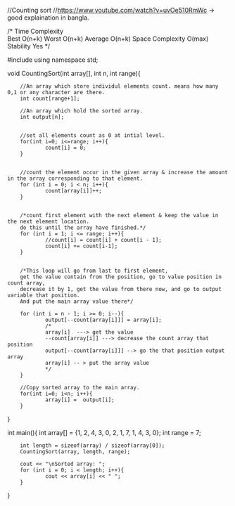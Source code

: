 //Counting sort
//https://www.youtube.com/watch?v=uvOe510RmWc -> good explaination in bangla.

/*
Time Complexity	 
Best	O(n+k)
Worst	O(n+k)
Average	O(n+k)
Space Complexity	O(max)
Stability	Yes
*/

#include <iostream>
using namespace std;

void CountingSort(int array[], int n, int range){
        
        //An array which store individul elements count. means how many 0,1 or any character are there.
        int count[range+1];
        
        //An array which hold the sorted array.
        int output[n];

        
        //set all elements count as 0 at intial level.
        for(int i=0; i<=range; i++){
                count[i] = 0;
        }
        

        //count the element occur in the given array & increase the amount in the array corresponding to that element.
        for (int i = 0; i < n; i++){
                count[array[i]]++;
        }
        
 
        /*count first element with the next element & keep the value in the next element location.
        do this until the array have finished.*/
        for (int i = 1; i <= range; i++){
                //count[i] = count[i] + count[i - 1];
                count[i] += count[i-1]; 
        }

        
        /*This loop will go from last to first element,
        get the value contain from the position, go to value position in count array,
        decrease it by 1, get the value from there now, and go to output variable that position.
        And put the main array value there*/
        
        for (int i = n - 1; i >= 0; i--){
                output[--count[array[i]]] = array[i];
                /*
                array[i]  ---> get the value 
                --count[array[i]] ---> decrease the count array that position
                output[--count[array[i]]] --> go the that position output array
                array[i] -- > put the array value
                */
        }

        //Copy sorted array to the main array.
        for(int i=0; i<n; i++){
                array[i] =  output[i];
        }

}

int main(){
        int array[] = {1, 2, 4, 3, 0, 2, 1, 7, 1, 4, 3, 0};
        int range = 7;


        int length = sizeof(array) / sizeof(array[0]);
        CountingSort(array, length, range);

        cout << "\nSorted array: ";
        for (int i = 0; i < length; i++){
                cout << array[i] << " ";
        }
}
